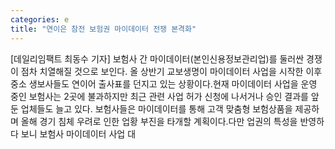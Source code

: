 ```yaml
---
categories: e
title: "연이은 참전 보험권 마이데이터 전쟁 본격화"
---
```

[데일리임팩트 최동수 기자] 보험사 간 마이데이터(본인신용정보관리업)를 둘러싼 경쟁이 점차 치열해질 것으로 보인다. 올 상반기 교보생명이 마이데이터 사업을 시작한 이후 중소 생보사들도 연이어 출사표를 던지고 있는 상황이다.현재 마이데이터 사업을 운영 중인 보험사는 2곳에 불과하지만 최근 관련 사업 허가 신청에 나서거나 승인 결과를 앞둔 업체들도 늘고 있다. 보험사들은 마이데이터를 통해 고객 맞춤형 보험상품을 제공하며 올해 경기 침체 우려로 인한 업황 부진을 타개할 계획이다.다만 업권의 특성을 반영하다 보니 보험사 마이데이터 사업 대